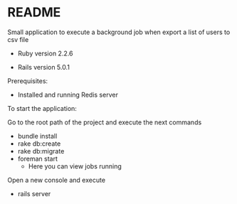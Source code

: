 # README

Small application to execute a background job when export a list of users to csv file

* Ruby version 2.2.6

* Rails version 5.0.1

 Prerequisites:
 - Installed and running Redis server

 To start the application:

  Go to the root path of the project and execute the next commands
   - bundle install
   - rake db:create
   - rake db:migrate
   - foreman start  
   	  - Here you can view jobs running

   Open a new console and execute
   - rails server

